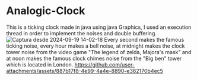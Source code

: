 # Analogic-Clock
This is a ticking clock made in java using java Graphics, I used an execution thread in order to implement the noises and double buffering.
![Captura desde 2024-09-19 14-02-18](https://github.com/user-attachments/assets/16b143f3-a247-43f4-93e8-53c4a7cf6079)
Every second makes the famous ticking noise, every hour makes a bell noise, at midnight makes the clock tower noise from the video game "The legend of zelda, Majora's mask" and at noon makes the famous clock chimes noise from the "Big ben" tower which is located in London. 
https://github.com/user-attachments/assets/887b17f8-4e99-4a4e-8890-e382170b4ec5


